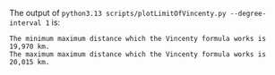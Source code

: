 The output of `python3.13 scripts/plotLimitOfVincenty.py --degree-interval 1` is:

```
The minimum maximum distance which the Vincenty formula works is 19,970 km.
The maximum maximum distance which the Vincenty formula works is 20,015 km.
```

